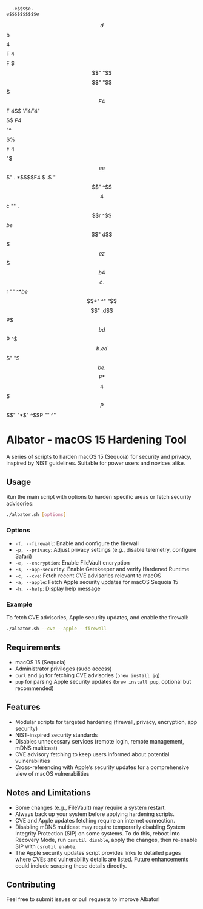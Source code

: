       .e$$$$e.
    e$$$$$$$$$$e
   $$$$$$$$$$$$$$
  d$$$$$$$$$$$$$$b
  $$$$$$$$$$$$$$$$
 4$$$$$$$$$$$$$$$$F
 4$$$$$$$$$$$$$$$$F
  $$$" "$$$$" "$$$
  $$F   4$$F   4$$
  '$F   4$$F   4$"
   $$   $$$$   $P
   4$$$$$"^$$$$$%
    $$$$F  4$$$$
     "$$$ee$$$"
     . *$$$$F4
      $     .$
      "$$$$$$"
       ^$$$$
  4$$c       ""       .$$r
  ^$$$b              e$$$"
  d$$$$$e          z$$$$$b
 4$$$$$$$$c    .$$$$$$r
  ""    ^*$be$$$*"    ^"
           "$$$$"
         .d$$P$$$b
        d$$P   ^$$$b
    .ed$$$"      "$$$be.
  $$$$P          *$$$$
 4$$$$$P            $$$$"
  "*$"            ^$$P
     ""              ^"

# Albator - macOS 15 Hardening Tool  
A series of scripts to harden macOS 15 (Sequoia) for security and privacy, inspired by NIST guidelines. Suitable for power users and novices alike.  

## Usage  
Run the main script with options to harden specific areas or fetch security advisories:  

```bash
./albator.sh [options]
```

### Options  
- `-f, --firewall`: Enable and configure the firewall  
- `-p, --privacy`: Adjust privacy settings (e.g., disable telemetry, configure Safari)  
- `-e, --encryption`: Enable FileVault encryption  
- `-s, --app-security`: Enable Gatekeeper and verify Hardened Runtime  
- `-c, --cve`: Fetch recent CVE advisories relevant to macOS  
- `-a, --apple`: Fetch Apple security updates for macOS Sequoia 15  
- `-h, --help`: Display help message  

### Example  
To fetch CVE advisories, Apple security updates, and enable the firewall:  

```bash
./albator.sh --cve --apple --firewall
```

## Requirements  
- macOS 15 (Sequoia)  
- Administrator privileges (sudo access)  
- `curl` and `jq` for fetching CVE advisories (`brew install jq`)  
- `pup` for parsing Apple security updates (`brew install pup`, optional but recommended)  

## Features  
- Modular scripts for targeted hardening (firewall, privacy, encryption, app security)  
- NIST-inspired security standards  
- Disables unnecessary services (remote login, remote management, mDNS multicast)  
- CVE advisory fetching to keep users informed about potential vulnerabilities  
- Cross-referencing with Apple’s security updates for a comprehensive view of macOS vulnerabilities  

## Notes and Limitations  
- Some changes (e.g., FileVault) may require a system restart.  
- Always back up your system before applying hardening scripts.  
- CVE and Apple updates fetching require an internet connection.  
- Disabling mDNS multicast may require temporarily disabling System Integrity Protection (SIP) on some systems. To do this, reboot into Recovery Mode, run `csrutil disable`, apply the changes, then re-enable SIP with `csrutil enable`.  
- The Apple security updates script provides links to detailed pages where CVEs and vulnerability details are listed. Future enhancements could include scraping these details directly.  

## Contributing  
Feel free to submit issues or pull requests to improve Albator!  